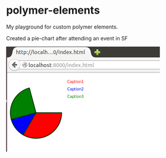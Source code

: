 polymer-elements
================

My playground for custom polymer elements.

Created a pie-chart after attending an event in SF

![alt tag](simple-pie-chart/simple-pie-chart.png)
